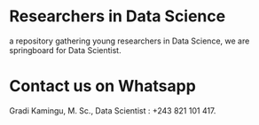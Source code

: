 # Researchers in Data Science
 a repository gathering young researchers in Data Science, we are springboard for Data Scientist.

# Contact us on Whatsapp
 Gradi Kamingu, M. Sc., Data Scientist : +243 821 101 417.
